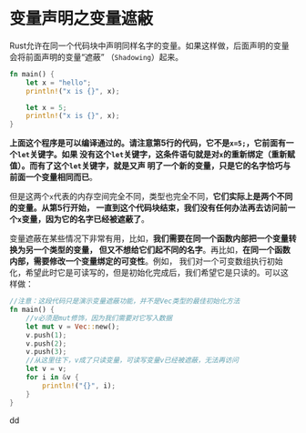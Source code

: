 变量声明之变量遮蔽
================================================================================
Rust允许在同一个代码块中声明同样名字的变量。如果这样做，后面声明的变量会将前面声明的变量“遮蔽”
（`Shadowing`）起来。
```rust
fn main() {
    let x = "hello";
    println!("x is {}", x);

    let x = 5;
    println!("x is {}", x);
}
```
**上面这个程序是可以编译通过的。请注意第5行的代码，它不是`x=5;`，它前面有一个`let`关键字。如果
没有这个`let`关键字，这条件语句就是对`x`的重新绑定（重新赋值）。而有了这个`let`关键字，就是又声
明了一个新的变量，只是它的名字恰巧与前面一个变量相同而已**。

但是这两个`x`代表的内存空间完全不同，类型也完全不同，**它们实际上是两个不同的变量。从第5行开始，
一直到这个代码块结束，我们没有任何办法再去访问前一个`x`变量，因为它的名字已经被遮蔽了**。

变量遮蔽在某些情况下非常有用，比如，**我们需要在同一个函数内部把一个变量转换为另一个类型的变量，
但又不想给它们起不同的名字**。再比如，**在同一个函数内部，需要修改一个变量绑定的可变性**。例如，
我们对一个可变数组执行初始化，希望此时它是可读写的，但是初始化完成后，我们希望它是只读的。可以这
样做：
```rust
//注意：这段代码只是演示变量遮蔽功能，并不是Vec类型的最佳初始化方法
fn main() {
    //v必须是mut修饰，因为我们需要对它写入数据    
    let mut v = Vec::new();
    v.push(1);
    v.push(2);
    v.push(3);
    //从这里往下，v成了只读变量，可读写变量v已经被遮蔽，无法再访问
    let v = v;
    for i in &v {
        println!("{}", i);
    }
}
```




































dd
